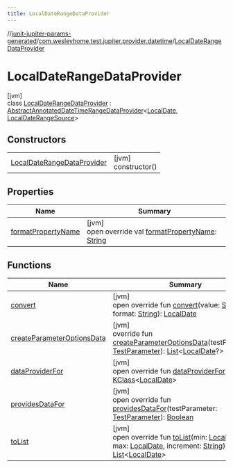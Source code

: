 ```yaml
---
title: LocalDateRangeDataProvider
---
```

//[junit-jupiter-params-generated](../../../index.html)/[com.wesleyhome.test.jupiter.provider.datetime](../index.html)/[LocalDateRangeDataProvider](index.html)



# LocalDateRangeDataProvider



[jvm]\
class [LocalDateRangeDataProvider](index.html) : [AbstractAnnotatedDateTimeRangeDataProvider](../-abstract-annotated-date-time-range-data-provider/index.html)&lt;[LocalDate](https://docs.oracle.com/javase/8/docs/api/java/time/LocalDate.html), [LocalDateRangeSource](../../../../annotations/annotations/com.wesleyhome.test.jupiter.annotations.datetime/-local-date-range-source/index.html)&gt;



## Constructors


| | |
|---|---|
| [LocalDateRangeDataProvider](-local-date-range-data-provider.html) | [jvm]<br>constructor() |


## Properties


| Name | Summary |
|---|---|
| [formatPropertyName](format-property-name.html) | [jvm]<br>open override val [formatPropertyName](format-property-name.html): [String](https://kotlinlang.org/api/latest/jvm/stdlib/kotlin/-string/index.html) |


## Functions


| Name | Summary |
|---|---|
| [convert](convert.html) | [jvm]<br>open override fun [convert](convert.html)(value: [String](https://kotlinlang.org/api/latest/jvm/stdlib/kotlin/-string/index.html), format: [String](https://kotlinlang.org/api/latest/jvm/stdlib/kotlin/-string/index.html)): [LocalDate](https://docs.oracle.com/javase/8/docs/api/java/time/LocalDate.html) |
| [createParameterOptionsData](../-abstract-annotated-date-time-range-data-provider/create-parameter-options-data.html) | [jvm]<br>override fun [createParameterOptionsData](../-abstract-annotated-date-time-range-data-provider/create-parameter-options-data.html)(testParameter: [TestParameter](../../com.wesleyhome.test.jupiter.provider/-test-parameter/index.html)): [List](https://kotlinlang.org/api/latest/jvm/stdlib/kotlin.collections/-list/index.html)&lt;[LocalDate](https://docs.oracle.com/javase/8/docs/api/java/time/LocalDate.html)?&gt; |
| [dataProviderFor](../../com.wesleyhome.test.jupiter.provider/-abstract-parameter-data-provider/data-provider-for.html) | [jvm]<br>open override fun [dataProviderFor](../../com.wesleyhome.test.jupiter.provider/-abstract-parameter-data-provider/data-provider-for.html)(): [KClass](https://kotlinlang.org/api/latest/jvm/stdlib/kotlin.reflect/-k-class/index.html)&lt;[LocalDate](https://docs.oracle.com/javase/8/docs/api/java/time/LocalDate.html)&gt; |
| [providesDataFor](../../com.wesleyhome.test.jupiter.provider/-abstract-annotated-parameter-data-provider/provides-data-for.html) | [jvm]<br>open override fun [providesDataFor](../../com.wesleyhome.test.jupiter.provider/-abstract-annotated-parameter-data-provider/provides-data-for.html)(testParameter: [TestParameter](../../com.wesleyhome.test.jupiter.provider/-test-parameter/index.html)): [Boolean](https://kotlinlang.org/api/latest/jvm/stdlib/kotlin/-boolean/index.html) |
| [toList](to-list.html) | [jvm]<br>open override fun [toList](to-list.html)(min: [LocalDate](https://docs.oracle.com/javase/8/docs/api/java/time/LocalDate.html), max: [LocalDate](https://docs.oracle.com/javase/8/docs/api/java/time/LocalDate.html), increment: [String](https://kotlinlang.org/api/latest/jvm/stdlib/kotlin/-string/index.html)): [List](https://kotlinlang.org/api/latest/jvm/stdlib/kotlin.collections/-list/index.html)&lt;[LocalDate](https://docs.oracle.com/javase/8/docs/api/java/time/LocalDate.html)&gt; |

